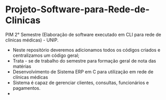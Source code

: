 # Projeto-Software-para-Rede-de-Clinicas
PIM 2° Semestre (Elaboração de software executado em CLI para rede de clínicas médicas) - UNIP.
- Neste repositório deveremos adicionamos todos os códigos criados e centralizamos um código geral;
- Trata - se de trabalho do semestre para formação geral de nota das matérias
- Desenvolvimento de Sistema ERP em C para utilização em rede de clínicas médicas
- Sistema é capaz de gerenciar clientes, consultas, funcionários e pagamentos.
- 
